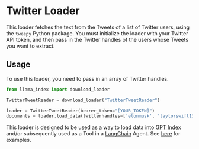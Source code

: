 # Twitter Loader

This loader fetches the text from the Tweets of a list of Twitter users, using the `tweepy` Python package. You must initialize the loader with your Twitter API token, and then pass in the Twitter handles of the users whose Tweets you want to extract.

## Usage

To use this loader, you need to pass in an array of Twitter handles.

```python
from llama_index import download_loader

TwitterTweetReader = download_loader("TwitterTweetReader")

loader = TwitterTweetReader(bearer_token="[YOUR_TOKEN]")
documents = loader.load_data(twitterhandles=['elonmusk', 'taylorswift13', 'barackobama'])
```

This loader is designed to be used as a way to load data into [GPT Index](https://github.com/jerryjliu/gpt_index/tree/main/gpt_index) and/or subsequently used as a Tool in a [LangChain](https://github.com/hwchase17/langchain) Agent. See [here](https://github.com/emptycrown/llama-hub/tree/main) for examples.
